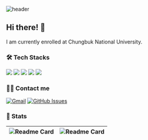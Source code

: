 ![header](https://capsule-render.vercel.app/api?type=waving&color=auto&height=300&section=header&text=%20JUHYEONG&fontSize=90)

## Hi there! 👋
I am currently enrolled at Chungbuk National University.


### 🛠️ Tech Stacks
<div  align= "left">
          <img src="https://img.shields.io/badge/C-A8B9CC?style=flat-square&logo=C&logoColor=white">
          <img src="https://img.shields.io/badge/C++-00599C?style=flat-square&logo=C%2B%2B&logoColor=white">
          <img src="https://img.shields.io/badge/Git-F05032?style=flat-square&logo=Git&logoColor=white">
          <img src="https://img.shields.io/badge/Python-3776AB?style=flat-square&logo=Python&logoColor=white">
          <img src="https://img.shields.io/badge/Linux-FCC624?style=flat-square&logo=Linux&logoColor=white">
<br/></div>


### 🧑‍💻 Contact me
[![Gmail](https://img.shields.io/badge/Gmail-EA4335?style=flat-square&logo=Gmail&logoColor=white)](mailto:juhyeong@chungbuk.ac.kr) [![GitHub Issues](http://img.shields.io/badge/-GitHub-0072b1?style=flat-square&logo=GitHub)](https://github.com/Kim-Juhyeong/Kim-Juhyeong/issues)



### 🏅 Stats
| ![Readme Card](https://github-readme-stats.vercel.app/api?username=Kim-Juhyeong&show_icons=true&include_all_commits=true&theme=transparent&hide_border=true) | ![Readme Card](https://github-readme-stats.vercel.app/api/top-langs/?username=Kim-Juhyeong&layout=compact&theme=transparent&hide_border=true) |
| ------------- | ------------- |



